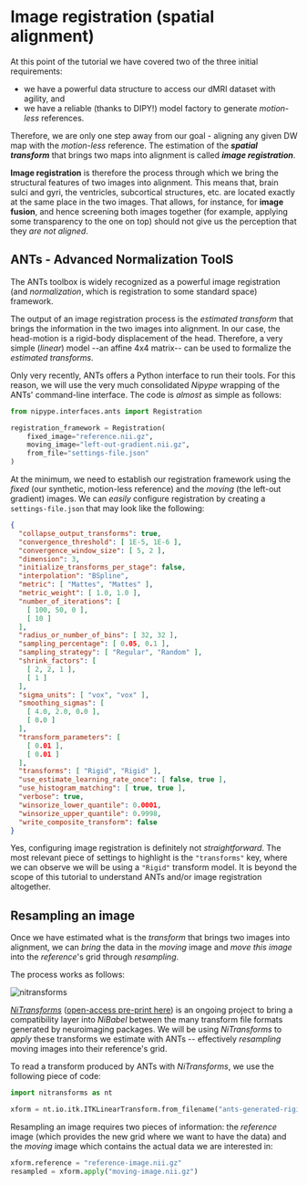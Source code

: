 # Image registration (spatial alignment)

At this point of the tutorial we have covered two of the three initial requirements:

* we have a powerful data structure to access our dMRI dataset with agility, and
* we have a reliable (thanks to DIPY!) model factory to generate *motion-less* references.

Therefore, we are only one step away from our goal - aligning any given DW map with the *motion-less* reference.
The estimation of the ***spatial transform*** that brings two maps into alignment is called ***image registration***.

**Image registration** is therefore the process through which we bring the structural features of two images into alignment.
This means that, brain sulci and gyri, the ventricles, subcortical structures, etc. are located exactly at the same place in the two images.
That allows, for instance, for **image fusion**, and hence screening both images together (for example, applying some transparency to the one on top) should not give us the perception that they *are not aligned*.

## ANTs - Advanced Normalization ToolS
The ANTs toolbox is widely recognized as a powerful image registration (and *normalization*, which is registration to some standard space) framework.

The output of an image registration process is the *estimated transform* that brings the information in the two images into alignment.
In our case, the head-motion is a rigid-body displacement of the head.
Therefore, a very simple (*linear*) model --an affine 4x4 matrix-- can be used to formalize the *estimated transforms*.

Only very recently, ANTs offers a Python interface to run their tools.
For this reason, we will use the very much consolidated *Nipype* wrapping of the ANTs' command-line interface.
The code is *almost* as simple as follows:

```Python
from nipype.interfaces.ants import Registration

registration_framework = Registration(
	fixed_image="reference.nii.gz",
    moving_image="left-out-gradient.nii.gz",
    from_file="settings-file.json"
)
```

At the minimum, we need to establish our registration framework using the *fixed* (our synthetic, motion-less reference) and the *moving* (the left-out gradient) images.
We can *easily* configure registration by creating a `settings-file.json` that may look like the following:

```JSON
{
  "collapse_output_transforms": true,
  "convergence_threshold": [ 1E-5, 1E-6 ],
  "convergence_window_size": [ 5, 2 ],
  "dimension": 3,
  "initialize_transforms_per_stage": false,
  "interpolation": "BSpline",
  "metric": [ "Mattes", "Mattes" ],
  "metric_weight": [ 1.0, 1.0 ],
  "number_of_iterations": [
    [ 100, 50, 0 ],
    [ 10 ]
  ],
  "radius_or_number_of_bins": [ 32, 32 ],
  "sampling_percentage": [ 0.05, 0.1 ],
  "sampling_strategy": [ "Regular", "Random" ],
  "shrink_factors": [
    [ 2, 2, 1 ],
    [ 1 ]
  ],
  "sigma_units": [ "vox", "vox" ],
  "smoothing_sigmas": [
    [ 4.0, 2.0, 0.0 ],
    [ 0.0 ]
  ],
  "transform_parameters": [
    [ 0.01 ],
    [ 0.01 ]
  ],
  "transforms": [ "Rigid", "Rigid" ],
  "use_estimate_learning_rate_once": [ false, true ],
  "use_histogram_matching": [ true, true ],
  "verbose": true,
  "winsorize_lower_quantile": 0.0001,
  "winsorize_upper_quantile": 0.9998,
  "write_composite_transform": false
}
```

Yes, configuring image registration is definitely not *straightforward*.
The most relevant piece of settings to highlight is the `"transforms"` key, where we can observe we will be using a `"Rigid"` transform model.
It is beyond the scope of this tutorial to understand ANTs and/or image registration altogether.

## Resampling an image
Once we have estimated what is the *transform* that brings two images into alignment, we can *bring* the data in the *moving* image and *move this image* into the *reference*'s grid through *resampling*.

The process works as follows:

![nitransforms](https://raw.githubusercontent.com/poldracklab/nitransforms/master/docs/_static/figure1-joss.png)

[*NiTransforms*](https://doi.org/10.1109/ISBI45749.2020.9098466) ([open-access pre-print here](https://doi.org/10.31219/osf.io/8aq7b)) is an ongoing project to bring a compatibility layer into *NiBabel* between the many transform file formats generated by neuroimaging packages.
We will be using *NiTransforms* to *apply* these transforms we estimate with ANTs -- effectively *resampling* moving images into their reference's grid.

To read a transform produced by ANTs with *NiTransforms*, we use the following piece of code:
```Python
import nitransforms as nt

xform = nt.io.itk.ITKLinearTransform.from_filename("ants-generated-rigid-xform.mat")
```

Resampling an image requires two pieces of information: the *reference* image (which provides the new grid where we want to have the data) and the *moving* image which contains the actual data we are interested in:

```Python
xform.reference = "reference-image.nii.gz"
resampled = xform.apply("moving-image.nii.gz")
```
